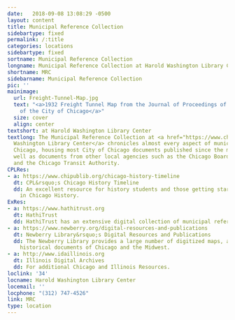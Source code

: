 ```yaml
---
date:   2018-09-08 13:08:29 -0500
layout: content
title: Municipal Reference Collection
sidebartype: fixed
permalink: /:title
categories: locations
sidebartype: fixed
sortname: Municipal Reference Collection
longname: Municipal Reference Collection at Harold Washington Library Center
shortname: MRC
sidebarname: Municipal Reference Collection
pic: ''
mainimage:
  url: Freight-Tunnel-Map.jpg
  text: "<a>1932 Freight Tunnel Map from the Journal of Proceedings of the City Council
    of the City of Chicago</a>"
  size: cover
  align: center
textshort: at Harold Washington Library Center
textlong: The Municipal Reference Collection at <a href="https://www.chipublib.org/locations/34">Harold
  Washington Library Center</a> chronicles almost every aspect of municipal life in
  Chicago, housing most City of Chicago documents published since the mid-1800s as
  well as documents from other local agencies such as the Chicago Board of Education
  and the Chicago Transit Authority.
CPLRes:
- a: https://www.chipublib.org/chicago-history-timeline
  dt: CPL&rsquo;s Chicago History Timeline
  dd: An excellent resource for history students and those getting started on research
    in Chicago History.
ExRes:
- a: https://www.hathitrust.org
  dt: HathiTrust
  dd: HathiTrust has an extensive digital collection of municipal reference content.
- a: https://www.newberry.org/digital-resources-and-publications
  dt: Newberry Library&rsquo;s Digital Resources and Publications
  dd: The Newberry Library provides a large number of digitized maps, as well as general
    historical documents of Chicago and the Midwest.
- a: http://www.idaillinois.org
  dt: Illinois Digital Archives
  dd: For additional Chicago and Illinois Resources.
loclink: '34'
locname: Harold Washington Library Center
locemail: ''
locphone: "(312) 747-4526"
link: MRC
type: location
---
```

